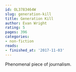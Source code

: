 ```yaml
---
id: OL3783464W
slug: generation-kill
title: Generation Kill
author: Evan Wright
rating: 5
pages: 396
categories:
- non-fiction
reads:
- finished_at: '2017-11-03'
---
```

Phenomenal piece of journalism.
